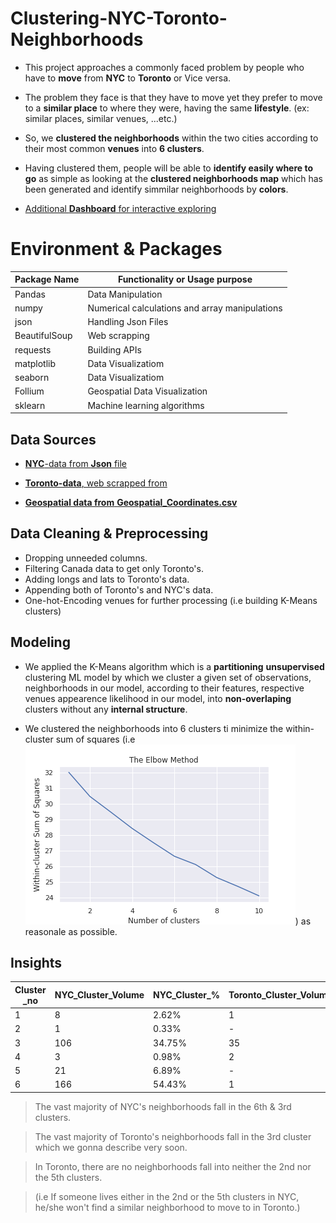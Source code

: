 # Clustering-NYC-Toronto-Neighborhoods

- This project approaches a commonly faced problem by people who have to **move** from **NYC** to **Toronto** or Vice versa.

- The problem they face is that they have to move yet they prefer to move to a **similar place** to where they were, having the same **lifestyle**. (ex: similar places, similar venues, ...etc.)

- So, we **clustered the neighborhoods** within the two cities according to their most common **venues** into **6 clusters**.

- Having clustered them, people will be able to **identify easily where to go** as simple as looking at the **clustered neighborhoods map** which has been generated and identify simmilar neighborhoods by **colors**.

- [Additional **Dashboard** for interactive exploring](https://public.tableau.com/views/NYC-Toronto-Clustered-Neighborhoods/Dashboard5?:language=en-US&:display_count=n&:origin=viz_share_link)



# **Environment** & **Packages**


| Package Name | Functionality or Usage purpose |
|---------------|-------------------------------|
| Pandas        | Data Manipulation              |
| numpy        |  Numerical calculations and array manipulations   |
| json        | Handling Json Files       |
| BeautifulSoup        | Web scrapping              |
| requests        | Building APIs          |
| matplotlib        | Data Visualizatiom        |
| seaborn        | Data Visualizatiom         |
| Follium        | Geospatial Data Visualization   |
| sklearn        | Machine learning algorithms           |


## **Data Sources**

- [**NYC**-data from **Json** file](https://cf-courses-data.s3.us.cloud-object-storage.appdomain.cloud/IBMDeveloperSkillsNetwork-DS0701EN-SkillsNetwork/labs/newyork_data.json)

- [**Toronto-data**, web scrapped from](https://en.wikipedia.org/wiki/List_of_postal_codes_of_Canada:_M)

- [**Geospatial data from** **Geospatial_Coordinates.csv**](https://github.com/Ayman947/Clustering-NYC-Toronto-Neighborhoods/blob/main/Data-Sources-Files/Geospatial-Coordinates.csv)


## **Data Cleaning** & **Preprocessing**

- Dropping unneeded columns.
- Filtering Canada data to get only Toronto's. 
- Adding longs and lats to Toronto's data.
- Appending both of Toronto's and NYC's data.
- One-hot-Encoding venues for further processing (i.e building K-Means clusters)


## **Modeling**

- We applied the K-Means algorithm which is a **partitioning** **unsupervised** clustering ML model by which we cluster a given set of observations, neighborhoods in our model, according to their features, respective venues appearence likelihood in our model, into **non-overlaping** clusters without any **internal structure**.

- We clustered the neighborhoods into 6 clusters ti minimize the within-cluster sum of squares (i.e ![WCSS](https://github.com/Ayman947/Clustering-NYC-Toronto-Neighborhoods/blob/main/Insights-Related-Files/WCSS.png)) as reasonale as possible.




## **Insights** 

| Cluster _no | NYC_Cluster_Volume | NYC_Cluster_%	| Toronto_Cluster_Volume | Toronto_Cluster_% |
|---------------|-----------------|----------------|--------------------|------------------------|
|  1           |      8              |         2.62%         |           1       |      2.56% |
|   2          |       1             |          0.33%        |           -       |        -           |
|    3         |        106            |          34.75%	        |     35             |   89.74%   |
|     4        |           3         |       0.98%	           |       2           |       5.13% |
|      5       |            21        |       6.89%	           |        -          |      -            |
|       6      |              166      |       54.43%	           |       1           |     2.56%              |

> The vast majority of NYC's neighborhoods fall in the 6th & 3rd clusters.

> The vast majority of Toronto's neighborhoods fall in the 3rd cluster which we gonna describe very soon.

> In Toronto, there are no neighborhoods fall into neither the 2nd nor the 5th clusters.

> (i.e If someone lives  either in the 2nd or the 5th clusters in NYC, he/she won't find a similar neighborhood to move to in Toronto.)
